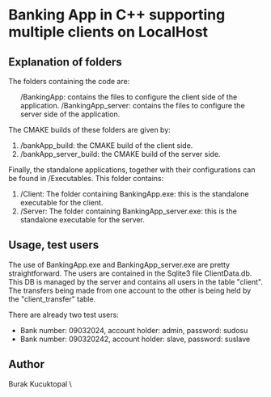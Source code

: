 # Banking App in C++ supporting multiple clients on LocalHost

## Explanation of folders
The folders containing the code are:
<ol>
  <il>/BankingApp: contains the files to configure the client side of the application.</il>
  <il>/BankingApp_server: contains the files to configure the server side of the application.</il>
</ol>

The CMAKE builds of these folders are given by:
<ol>
  <li>/bankApp_build: the CMAKE build of the client side.</li>
  <li>/bankApp_server_build: the CMAKE build of the server side.</li>
</ol>

Finally, the standalone applications, together with their configurations can be found in /Executables. This folder
contains:
<ol>
  <li>/Client: The folder containing BankingApp.exe: this is the standalone executable for the client.</li>
  <li>/Server: The folder containing BankingApp_server.exe: this is the standalone executable for the server.</li>
</ol>


## Usage, test users
<p>
The use of BankingApp.exe and BankingApp_server.exe are pretty straightforward. The users are contained in the Sqlite3 file
ClientData.db. This DB is managed by the server and contains all users in the table "client". The transfers being made from one account 
to the other is being held by the "client_transfer" table.
</p>

<p>
  There are already two test users:
  <ul>
    <li>
      Bank number: 09032024, account holder: admin, password: sudosu
    </li>
    <li>
      Bank number: 090320242, account holder: slave, password: suslave
    </li>
  </ul>
</p>


## Author
Burak Kucuktopal
\
